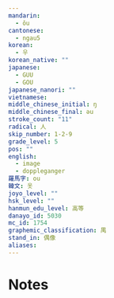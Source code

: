 ```yaml
---
mandarin:
  - ǒu
cantonese:
  - ngau5
korean:
  - 우
korean_native: ""
japanese:
  - GUU
  - GOU
japanese_nanori: ""
vietnamese:
middle_chinese_initial: ŋ
middle_chinese_final: əu
stroke_count: "11"
radical: 人
skip_number: 1-2-9
grade_level: 5
pos: ""
english:
  - image
  - doppleganger
羅馬字: ou
韓文: 옷
joyo_level: ""
hsk_level: ""
hanmun_edu_level: 高等
danayo_id: 5030
mc_id: 1754
graphemic_classification: 禺
stand_in: 偶像
aliases:
---
```


# Notes
